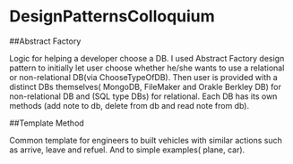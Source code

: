 # DesignPatternsColloquium

##Abstract Factory

Logic for helping a developer choose a DB. I used Abstract Factory design pattern to initially let user choose whether he/she wants to use a relational or non-relational DB(via ChooseTypeOfDB). Then user is provided with a distinct DBs themselves( MongoDB, FileMaker and Orakle Berkley DB) for non-relational DB and (SQL type DBs) for relational. Each DB has its own methods (add note to db, delete from db and read note from db).

##Template Method

Common template for engineers to built vehicles with similar actions such as arrive, leave and refuel. And to simple examples( plane, car).

